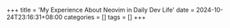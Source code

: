 +++
title = 'My Experience About Neovim in Daily Dev Life'
date = 2024-10-24T23:16:31+08:00
categories = []
tags = []
+++




